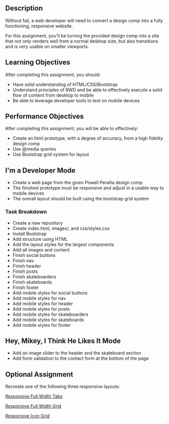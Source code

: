 ## Description

Without fail, a web developer will need to convert a design comp into a fully functioning, responsive website.

For this assignment, you'll be turning the provided design comp into a site that not only renders well from a normal desktop size, but also transitions and is very usable on smaller viewports.

## Learning Objectives

After completing this assignment, you should:

* Have solid understanding of HTML/CSS/Bootstrap
* Understand principles of RWD and be able to effectively execute a solid flow of content from desktop to mobile
* Be able to leverage developer tools to test on mobile devices

## Performance Objectives

After completing this assignment, you will be able to effectively:

* Create an html prototype, with a degree of accuracy, from a high fidelity design comp
* Use @media queries
* Use Bootstrap grid system for layout

## I'm a Developer Mode

* Create a web page from the given Powell Peralta design comp
* The finished prototype must be responsive and adjust in a usable way to mobile devices
* The overall layout should be built using the bootstrap grid system

### Task Breakdown

* Create a new repository
* Create index.html, images/, and css/styles.css
* Install Bootstrap
* Add structure using HTML
* Add the layout styles for the largest components
* Add all images and content
* Finish social buttons
* Finish nav
* Finish header
* Finish posts
* Finish skateboarders
* Finish skateboards
* Finish footer
* Add mobile styles for social buttons
* Add mobile styles for nav
* Add mobile styles for header
* Add mobile styles for posts
* Add mobile styles for skateboarders
* Add mobile styles for skateboards
* Add mobile styles for footer

## Hey, Mikey, I Think He Likes It Mode

* Add an image slider to the header and the skateboard section
* Add form validation to the contact form at the bottom of the page

## Optional Assignment

Recreate one of the following three responsive layouts:

[Responsive Full Width Tabs](https://tympanus.net/Blueprints/FullWidthTabs/)

[Responsive Full Width Grid](https://tympanus.net/Blueprints/ResponsiveFullWidthGrid/)

[Responsive Icon Grid](https://tympanus.net/Blueprints/ResponsiveIconGrid/)
